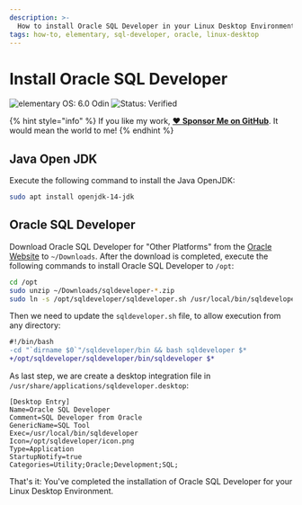 ```yaml
---
description: >-
  How to install Oracle SQL Developer in your Linux Desktop Environment.
tags: how-to, elementary, sql-developer, oracle, linux-desktop
---
```


# Install Oracle SQL Developer

![elementary OS: 6.0 Odin](https://img.shields.io/badge/elementary%C2%A0OS-6.0%20Odin-007aff)
![Status: Verified](https://img.shields.io/badge/status-verified-58c633)

{% hint style="info" %}
If you like my work, [**❤️ Sponsor Me on GitHub**](https://github.com/sponsors/marbetschar). It would mean the world to me!
{% endhint %}

## Java Open JDK

Execute the following command to install the Java OpenJDK:

```bash
sudo apt install openjdk-14-jdk
```

## Oracle SQL Developer

Download Oracle SQL Developer for "Other Platforms" from the [Oracle Website](https://www.oracle.com/tools/downloads/sqldev-downloads.html) to `~/Downloads`. After the download is completed, execute the following commands to install Oracle SQL Developer to `/opt`:

```bash
cd /opt
sudo unzip ~/Downloads/sqldeveloper-*.zip
sudo ln -s /opt/sqldeveloper/sqldeveloper.sh /usr/local/bin/sqldeveloper
```

Then we need to update the `sqldeveloper.sh` file, to allow execution from any directory:

```diff
#!/bin/bash
-cd "`dirname $0`"/sqldeveloper/bin && bash sqldeveloper $*
+/opt/sqldeveloper/sqldeveloper/bin/sqldeveloper $*
```

As last step, we are create a desktop integration file in `/usr/share/applications/sqldeveloper.desktop`:

```
[Desktop Entry]
Name=Oracle SQL Developer
Comment=SQL Developer from Oracle
GenericName=SQL Tool
Exec=/usr/local/bin/sqldeveloper
Icon=/opt/sqldeveloper/icon.png
Type=Application
StartupNotify=true
Categories=Utility;Oracle;Development;SQL;
```

That's it: You've completed the installation of Oracle SQL Developer for your Linux Desktop Environment.